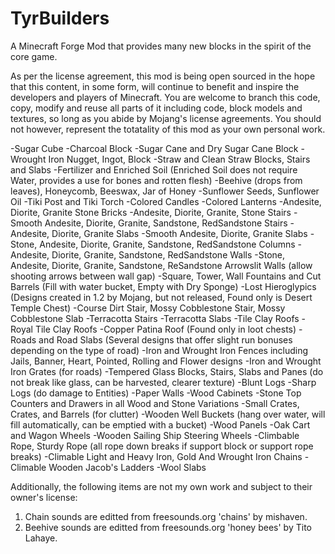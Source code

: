 # TyrBuilders
A Minecraft Forge Mod that provides many new blocks in the spirit of the core game.


As per the license agreement, this mod is being open sourced in the hope that this content, in some form, will continue to benefit and inspire the developers and players of Minecraft.  You are welcome to branch this code, copy, modify and reuse all parts of it including code, block models and textures, so long as you abide by Mojang's license agreements.  You should not however, represent the totatality of this mod as your own personal work.  


-Sugar Cube
-Charcoal Block
-Sugar Cane and Dry Sugar Cane Block
-Wrought Iron Nugget, Ingot, Block
-Straw and Clean Straw Blocks, Stairs and Slabs
-Fertilizer and Enriched Soil (Enriched Soil does not require Water, provides a use for bones and rotten flesh)
-Beehive (drops from leaves), Honeycomb, Beeswax, Jar of Honey
-Sunflower Seeds, Sunflower Oil
-Tiki Post and Tiki Torch
-Colored Candles
-Colored Lanterns
-Andesite, Diorite, Granite Stone Bricks
-Andesite, Diorite, Granite, Stone Stairs
-Smooth Andesite, Diorite, Granite, Sandstone, RedSandstone Stairs
-Andesite, Diorite, Granite Slabs
-Smooth Andesite, Diorite, Granite Slabs
-Stone, Andesite, Diorite, Granite, Sandstone, RedSandstone Columns
-Andesite, Diorite, Granite, Sandstone, RedSandstone Walls
-Stone, Andesite, Diorite, Granite, Sandstone, ReSandstone Arrowslit Walls (allow shooting arrows between wall gap)
-Square, Tower, Wall Fountains and Cut Barrels (Fill with water bucket, Empty with Dry Sponge)
-Lost Hieroglypics (Designs created in 1.2 by Mojang, but not released, Found only is Desert Temple Chest)
-Course Dirt Stair, Mossy Cobblestone Stair, Mossy Cobblestone Slab
-Terracotta Stairs
-Terracotta Slabs
-Tile Clay Roofs
-Royal Tile Clay Roofs
-Copper Patina Roof (Found only in loot chests)
-Roads and Road Slabs (Several designs that offer slight run bonuses depending on the type of road)
-Iron and Wrought Iron Fences including Jails, Banner, Heart, Pointed, Rolling and Flower designs
-Iron and Wrought Iron Grates (for roads)
-Tempered Glass Blocks, Stairs, Slabs and Panes (do not break like glass, can be harvested, clearer texture)
-Blunt Logs
-Sharp Logs (do damage to Entities)
-Paper Walls
-Wood Cabinets
-Stone Top Counters and Drawers in all Wood and Stone Variations
-Small Crates, Crates, and Barrels (for clutter)
-Wooden Well Buckets (hang over water, will fill automatically, can be emptied with a bucket)
-Wood Panels
-Oak Cart and Wagon Wheels
-Wooden Sailing Ship Steering Wheels
-Climbable Rope, Sturdy Rope (all rope down breaks if support block or support rope breaks)
-Climable Light and Heavy Iron, Gold And Wrought Iron Chains
-Climable Wooden Jacob's Ladders
-Wool Slabs



Additionally, the following items are not my own work and subject to their owner's license:


1) Chain sounds are editted from freesounds.org 'chains' by mishaven.
2) Beehive sounds are editted from freesounds.org 'honey bees' by Tito Lahaye.

